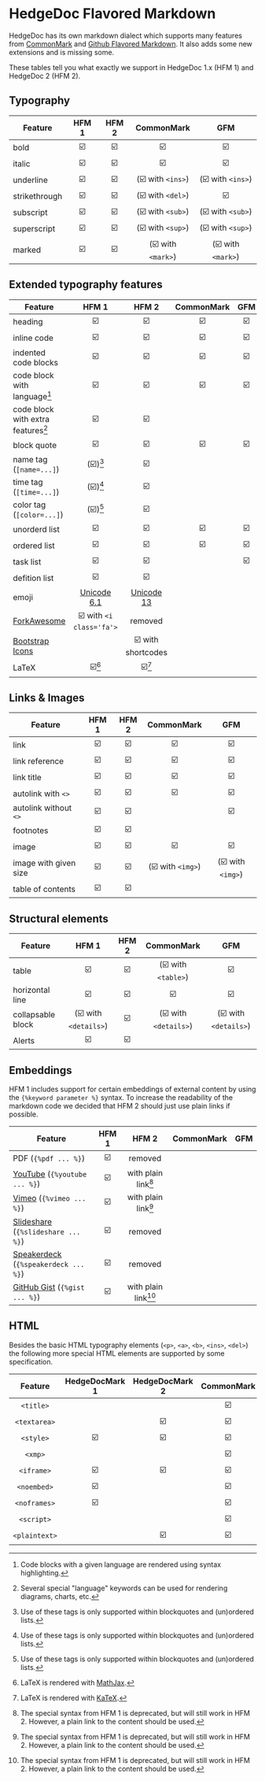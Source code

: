 # HedgeDoc Flavored Markdown

HedgeDoc has its own markdown dialect which supports many features from [CommonMark][commonmark]
and [Github Flavored Markdown][gfm]. It also adds some new extensions and is missing some.

These tables tell you what exactly we support in HedgeDoc 1.x (HFM 1) and HedgeDoc 2 (HFM 2).

## Typography

| Feature       | HFM 1 | HFM 2 |     CommonMark     |        GFM         |
| ------------- | :---: | :---: | :----------------: | :----------------: |
| bold          |  ☑️   |  ☑️   |         ☑️         |         ☑️         |
| italic        |  ☑️   |  ☑️   |         ☑️         |         ☑️         |
| underline     |  ☑️   |  ☑️   | (☑️ with `<ins>`)  | (☑️ with `<ins>`)  |
| strikethrough |  ☑️   |  ☑️   | (☑️ with `<del>`)  |         ☑️         |
| subscript     |  ☑️   |  ☑️   | (☑️ with `<sub>`)  | (☑️ with `<sub>`)  |
| superscript   |  ☑️   |  ☑️   | (☑️ with `<sup>`)  | (☑️ with `<sup>`)  |
| marked        |  ☑️   |  ☑️   | (☑️ with `<mark>`) | (☑️ with `<mark>`) |

## Extended typography features

| Feature                                     |          HFM 1           |          HFM 2           | CommonMark | GFM |
| ------------------------------------------- | :----------------------: | :----------------------: | :--------: | :-: |
| heading                                     |            ☑️            |            ☑️            |     ☑️     | ☑️  |
| inline code                                 |            ☑️            |            ☑️            |     ☑️     | ☑️  |
| indented code blocks                        |            ☑️            |            ☑️            |     ☑️     | ☑️  |
| code block with language[^highlight]        |            ☑️            |            ☑️            |     ☑️     | ☑️  |
| code block with extra features[^extra-code] |            ☑️            |            ☑️            |            |     |
| block quote                                 |            ☑️            |            ☑️            |     ☑️     | ☑️  |
| name tag (`[name=...]`)                     |    (☑️)[^in-bq-list]     |            ☑️            |            |     |
| time tag (`[time=...]`)                     |    (☑️)[^in-bq-list]     |            ☑️            |            |     |
| color tag (`[color=...]`)                   |    (☑️)[^in-bq-list]     |            ☑️            |            |     |
| unorderd list                               |            ☑️            |            ☑️            |     ☑️     | ☑️  |
| ordered list                                |            ☑️            |            ☑️            |     ☑️     | ☑️  |
| task list                                   |            ☑️            |            ☑️            |            | ☑️  |
| defition list                               |            ☑️            |            ☑️            |            |     |
| emoji                                       | [Unicode 6.1][unicode-6] | [Unicode 13][unicode-13] |            |     |
| [ForkAwesome][fa]                           | ☑️ with `<i class='fa'>` |         removed          |            |     |
| [Bootstrap Icons][bootstrap-icons]          |                          |    ☑️ with shortcodes    |            |     |
| LaTeX                                       |         ☑️[^mj]          |         ☑️[^kt]          |            |     |

[^highlight]: Code blocks with a given language are rendered using syntax highlighting.
[^extra-code]: Several special "language" keywords can be used for rendering diagrams, charts, etc.
[^in-bq-list]: Use of these tags is only supported within blockquotes and (un)ordered lists.
[^mj]: LaTeX is rendered with [MathJax][mathjax].
[^kt]: LaTeX is rendered with [KaTeX][katex].

## Links & Images

| Feature               | HFM 1 | HFM 2 |    CommonMark     |        GFM        |
| --------------------- | :---: | :---: | :---------------: | :---------------: |
| link                  |  ☑️   |  ☑️   |        ☑️         |        ☑️         |
| link reference        |  ☑️   |  ☑️   |        ☑️         |        ☑️         |
| link title            |  ☑️   |  ☑️   |        ☑️         |        ☑️         |
| autolink with `<>`    |  ☑️   |  ☑️   |        ☑️         |        ☑️         |
| autolink without `<>` |  ☑️   |  ☑️   |                   |        ☑️         |
| footnotes             |  ☑️   |  ☑️   |                   |                   |
| image                 |  ☑️   |  ☑️   |        ☑️         |        ☑️         |
| image with given size |  ☑️   |  ☑️   | (☑️ with `<img>`) | (☑️ with `<img>`) |
| table of contents     |  ☑️   |  ☑️   |                   |                   |

## Structural elements

| Feature           |         HFM 1         | HFM 2 |      CommonMark       |          GFM          |
| ----------------- | :-------------------: | :---: | :-------------------: | :-------------------: |
| table             |          ☑️           |  ☑️   |  (☑️ with `<table>`)  |          ☑️           |
| horizontal line   |          ☑️           |  ☑️   |          ☑️           |          ☑️           |
| collapsable block | (☑️ with `<details>`) |  ☑️   | (☑️ with `<details>`) | (☑️ with `<details>`) |
| Alerts            |          ☑️           |  ☑️   |                       |                       |

## Embeddings

HFM 1 includes support for certain embeddings of external content by using the `{%keyword parameter %}` syntax. To
increase the readability of the markdown code we decided that HFM 2 should just use plain links if possible.

| Feature                                             | HFM 1 |          HFM 2          | CommonMark | GFM |
| --------------------------------------------------- | :---: | :---------------------: | :--------: | :-: |
| PDF (`{%pdf ... %}`)                                |  ☑️   |         removed         |            |     |
| [YouTube][youtube] (`{%youtube ... %}`)             |  ☑️   | with plain link[^embed] |            |     |
| [Vimeo][vimeo] (`{%vimeo ... %}`)                   |  ☑️   | with plain link[^embed] |            |     |
| [Slideshare][slideshare] (`{%slideshare ... %}`)    |  ☑️   |         removed         |            |     |
| [Speakerdeck][speakerdeck] (`{%speakerdeck ... %}`) |  ☑️   |         removed         |            |     |
| [GitHub Gist][gist] (`{%gist ... %}`)               |  ☑️   | with plain link[^embed] |            |     |

[^embed]:
    The special syntax from HFM 1 is deprecated, but will still work in HFM 2. However, a plain link to the
    content should be used.

## HTML

Besides the basic HTML typography elements (`<p>`, `<a>`, `<b>`, `<ins>`, `<del>`) the following more special HTML
elements are supported by some specification.

|    Feature    | HedgeDocMark 1 | HedgeDocMark 2 | CommonMark | GFM |
| :-----------: | :------------: | :------------: | :--------: | :-: |
|   `<title>`   |                |                |     ☑️     |     |
| `<textarea>`  |                |       ☑️       |     ☑️     |     |
|   `<style>`   |       ☑️       |       ☑️       |     ☑️     |     |
|    `<xmp>`    |                |                |     ☑️     |     |
|  `<iframe>`   |       ☑️       |       ☑️       |     ☑️     |     |
|  `<noembed>`  |       ☑️       |                |     ☑️     |     |
| `<noframes>`  |       ☑️       |                |     ☑️     |     |
|  `<script>`   |                |                |     ☑️     |     |
| `<plaintext>` |                |       ☑️       |     ☑️     |     |

[fa]: https://forkaweso.me/
[bootstrap-icons]: https://icons.getbootstrap.com/
[youtube]: https://www.youtube.com/
[vimeo]: https://vimeo.com/
[slideshare]: https://www.slideshare.net/
[speakerdeck]: https://speakerdeck.com/
[gist]: https://gist.github.com/
[mathjax]: https://www.mathjax.org/
[katex]: https://katex.org/
[gfm]: https://github.github.com/gfm/
[commonmark]: https://spec.commonmark.org/
[unicode-6]: https://unicode.org/versions/Unicode6.1.0/
[unicode-13]: https://unicode.org/versions/Unicode13.0.0/
